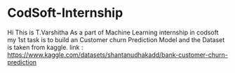 # CodSoft-Internship
Hi This is T.Varshitha
As a part of Machine Learning internship in codsoft my 1st task is to build an Customer churn Prediction Model and the Dataset is taken from kaggle.
link : https://www.kaggle.com/datasets/shantanudhakadd/bank-customer-churn-prediction
